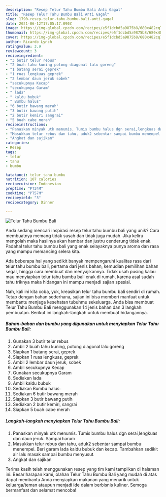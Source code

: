 ```yaml
---
description: "Resep Telur Tahu Bumbu Bali Anti Gagal"
title: "Resep Telur Tahu Bumbu Bali Anti Gagal"
slug: 1790-resep-telur-tahu-bumbu-bali-anti-gagal
date: 2021-06-12T17:05:17.090Z
image: https://img-global.cpcdn.com/recipes/e5f1dcbd5a9875b8/680x482cq70/telur-tahu-bumbu-bali-foto-resep-utama.jpg
thumbnail: https://img-global.cpcdn.com/recipes/e5f1dcbd5a9875b8/680x482cq70/telur-tahu-bumbu-bali-foto-resep-utama.jpg
cover: https://img-global.cpcdn.com/recipes/e5f1dcbd5a9875b8/680x482cq70/telur-tahu-bumbu-bali-foto-resep-utama.jpg
author: Ricardo Lynch
ratingvalue: 3.9
reviewcount: 3
recipeingredient:
- "3 butir telur rebus"
- "2 buah tahu kuning potong diagonal lalu goreng"
- "1 batang serai geprek"
- "1 ruas lengkuas geprek"
- "2 lembar daun jeruk sobek"
- "secukupnya Kecap"
- "secukupnya Garam"
- " lada"
- " kaldu bubuk"
- " Bumbu halus"
- "6 butir bawang merah"
- "3 butir bawang putih"
- "2 butir kemiri sangrai"
- "5 buah cabe merah"
recipeinstructions:
- "Panaskan minyak utk menumis. Tumis bumbu halus dgn serai,lengkuas dan daun jeruk. Sampai harum"
- "Masukkan telur rebus dan tahu, aduk2 sebentar sampai bumbu menempel. Beri garam lada kaldu bubuk dan kecap. Tambahkan sedikit air lalu masak sampai bumbu menyusut."
- "Angkat dan sajikan"
categories:
- Resep
tags:
- telur
- tahu
- bumbu

katakunci: telur tahu bumbu 
nutrition: 107 calories
recipecuisine: Indonesian
preptime: "PT34M"
cooktime: "PT57M"
recipeyield: "3"
recipecategory: Dinner

---
```



![Telur Tahu Bumbu Bali](https://img-global.cpcdn.com/recipes/e5f1dcbd5a9875b8/680x482cq70/telur-tahu-bumbu-bali-foto-resep-utama.jpg)

Anda sedang mencari inspirasi resep telur tahu bumbu bali yang unik? Cara membuatnya memang tidak susah dan tidak juga mudah. Jika keliru mengolah maka hasilnya akan hambar dan justru cenderung tidak enak. Padahal telur tahu bumbu bali yang enak selayaknya punya aroma dan rasa yang mampu memancing selera kita.

Ada beberapa hal yang sedikit banyak mempengaruhi kualitas rasa dari telur tahu bumbu bali, pertama dari jenis bahan, kemudian pemilihan bahan segar, hingga cara membuat dan menyajikannya. Tidak usah pusing kalau mau menyiapkan telur tahu bumbu bali enak di rumah, karena asal sudah tahu triknya maka hidangan ini mampu menjadi sajian spesial.




Nah, kali ini kita coba, yuk, kreasikan telur tahu bumbu bali sendiri di rumah. Tetap dengan bahan sederhana, sajian ini bisa memberi manfaat untuk membantu menjaga kesehatan tubuhmu sekeluarga. Anda bisa membuat Telur Tahu Bumbu Bali menggunakan 14 jenis bahan dan 3 langkah pembuatan. Berikut ini langkah-langkah untuk membuat hidangannya.

<!--inarticleads1-->

##### Bahan-bahan dan bumbu yang digunakan untuk menyiapkan Telur Tahu Bumbu Bali:

1. Gunakan 3 butir telur rebus
1. Ambil 2 buah tahu kuning, potong diagonal lalu goreng
1. Siapkan 1 batang serai, geprek
1. Siapkan 1 ruas lengkuas, geprek
1. Ambil 2 lembar daun jeruk, sobek
1. Ambil secukupnya Kecap
1. Gunakan secukupnya Garam
1. Sediakan  lada
1. Ambil  kaldu bubuk
1. Sediakan  Bumbu halus:
1. Sediakan 6 butir bawang merah
1. Siapkan 3 butir bawang putih
1. Sediakan 2 butir kemiri, sangrai
1. Siapkan 5 buah cabe merah




<!--inarticleads2-->

##### Langkah-langkah menyiapkan Telur Tahu Bumbu Bali:

1. Panaskan minyak utk menumis. Tumis bumbu halus dgn serai,lengkuas dan daun jeruk. Sampai harum
1. Masukkan telur rebus dan tahu, aduk2 sebentar sampai bumbu menempel. Beri garam lada kaldu bubuk dan kecap. Tambahkan sedikit air lalu masak sampai bumbu menyusut.
1. Angkat dan sajikan




Terima kasih telah menggunakan resep yang tim kami tampilkan di halaman ini. Besar harapan kami, olahan Telur Tahu Bumbu Bali yang mudah di atas dapat membantu Anda menyiapkan makanan yang menarik untuk keluarga/teman ataupun menjadi ide dalam berbisnis kuliner. Semoga bermanfaat dan selamat mencoba!
